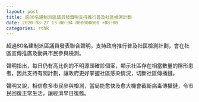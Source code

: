 ```yaml
---
layout: post
title: 逾80名建制派區議員發聲明支持推行普及社區檢測計劃
date: 2020-08-27 13:00:04.000000000 +08:00
categories: rthk
---
```


超過80名建制派區議員發表聯合聲明，支持政府推行普及社區檢測計劃，會在社區宣傳推廣及動員市民參與檢測。

聲明指出，每日仍有高比例的不明源頭確診個案，顯示社區存在相當數量的隱形患者，因此支持有關計劃，讓政府更好掌握社區感染情況，切斷社區傳播鏈。

聲明又說，相信愈多市民參與檢測，當局能愈快及愈大機會截斷病毒傳播鏈，令市民回復正常生活，讓經濟早日復甦。
